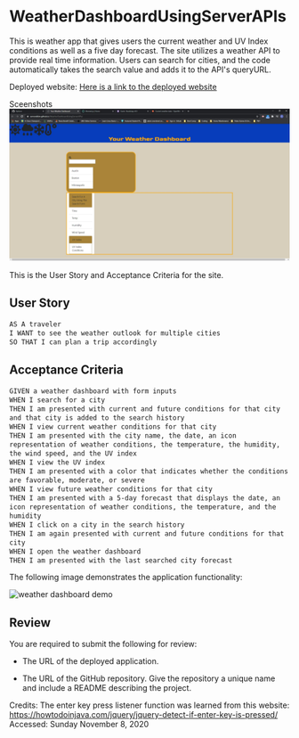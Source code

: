 # WeatherDashboardUsingServerAPIs

This is weather app that gives users the current weather and UV Index conditions as well as a five day forecast.
The site utilizes a weather API to provide real time information.
Users can search for cities, and the code automatically takes the search value and adds it to the API's queryURL.

Deployed website:
[Here is a link to the deployed website](https://esmondkim.github.io/WeatherDashboardUsingServerAPIs/) 

Sceenshots
![And a screenshot](/Assets/screenshot.jpg)

This is the User Story and Acceptance Criteria for the site.

## User Story

```
AS A traveler
I WANT to see the weather outlook for multiple cities
SO THAT I can plan a trip accordingly
```

## Acceptance Criteria

```
GIVEN a weather dashboard with form inputs
WHEN I search for a city
THEN I am presented with current and future conditions for that city and that city is added to the search history
WHEN I view current weather conditions for that city
THEN I am presented with the city name, the date, an icon representation of weather conditions, the temperature, the humidity, the wind speed, and the UV index
WHEN I view the UV index
THEN I am presented with a color that indicates whether the conditions are favorable, moderate, or severe
WHEN I view future weather conditions for that city
THEN I am presented with a 5-day forecast that displays the date, an icon representation of weather conditions, the temperature, and the humidity
WHEN I click on a city in the search history
THEN I am again presented with current and future conditions for that city
WHEN I open the weather dashboard
THEN I am presented with the last searched city forecast
```

The following image demonstrates the application functionality:

![weather dashboard demo](./Assets/06-server-side-apis-homework-demo.png)

## Review

You are required to submit the following for review:

* The URL of the deployed application.

* The URL of the GitHub repository. Give the repository a unique name and include a README describing the project.

Credits:
The enter key press listener function was learned from this website:
https://howtodoinjava.com/jquery/jquery-detect-if-enter-key-is-pressed/
Accessed: Sunday November 8, 2020

